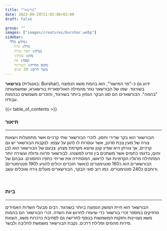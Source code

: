 ```yaml
---
title: "בורשאר"
date: 2023-09-29T21:02:06+03:00
draft: false

group: ""
images: ["images/creatures/burshar.webp"]
sidebar:
  מידע כללי:
    גודל: גדול
    נטייה: חסר נטייה
    מזון: צמחוני
    שפה: אין
    מקום מחייה: השורגוד
    משך חיים: 20 שנים
---
```


**בוּרְשַאר** (באנגלית: Burshar), ידוע גם כ-"פר המישור", הוא בהמת משא הנפוצה בשורגוד. שמו של הבורשאר נגזר מהמילה האוליסארית בורשארא, שמשמעותה "בהמה". הבורשארים הם סוג הבקר הנפוץ ביותר בשורגוד, והזכרים משמשים כבהמות עבודה.

<!--more-->

{{< table_of_contents >}}

### תיאור

---

הבורשאר הוא בקר שרירי וחסון. לזכרי הבורשאר שתי קרניים אשר מתפצלות ויוצאות צורה של מעין צבת סרטן, אשר עוסרות לו להגן על עצמו. לנקבות הבורשאר יש גם קרניים, אך צורתן היא שפיץ קטן שיוצא מקדמת מצחן. צבעם של הבורשאר הוא לבן וחום, בדגמי כתמים אשר משתנים בין פרט למשנהו. לבורשאר פרווה גדולה ועשירה יותר המתחילה מרגליו הקדמיות ועד לראשו, המסתירה את שריחי כתפיו החסונים. גובהם של הבורשארים הוא כ160 סנטימטרים (כאשר הזכרים יכולים להגיע ל190 סנטימטרים) ורוחבם כ240 סנטימטרים. כמו רוב סוגי הבקר, הבורשארים מעלים גירה ואוכלים עשב.

&nbsp;

### ביות

---

הבורשאר הוא חיית המשק הנפוצה ביותר בשורגוד. רבים מבעלי השדות האמידים מחזיקים במספר זכרי בורשאר כדי שיעזרו לחרוש את השדה. זכרי הבורשאר הם בהמות משא מצויינות וחזקות המשמשות בנוסף לחרישה גם לסחיבת כרכרות משא, הוצאת סירות מהמים וסלילת דרכים. נקבת הבורשאר משמשת לחליבה ולבשר.
